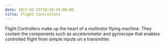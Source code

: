 ```yaml
---
date: 2017-02-25T18:39:24-06:00
title: Flight Controllers
---
```


Flight Controllers make up the heart of a multirotor flying machine. They contain the components such as accelerometer and gyroscope that enables controlled flight from simple inputs on a transmitter.
